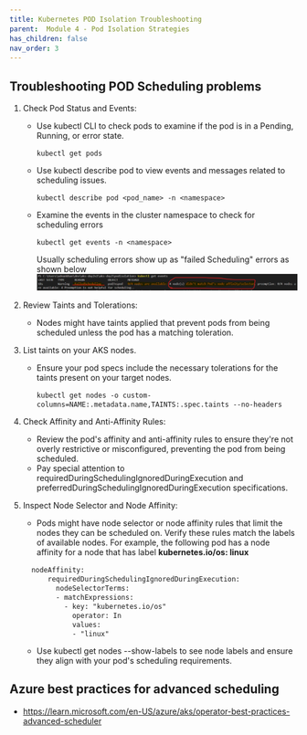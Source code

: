 ```yaml
---
title: Kubernetes POD Isolation Troubleshooting
parent:  Module 4 - Pod Isolation Strategies
has_children: false
nav_order: 3
---
```


## Troubleshooting POD Scheduling problems

1. Check Pod Status and Events:

    - Use kubectl CLI to check pods to examine if the pod is in a Pending, Running, or error state.
        ```
        kubectl get pods 
        ```
    - Use kubectl describe pod <pod-name> to view events and messages related to scheduling issues.
        ```
        kubectl describe pod <pod_name> -n <namespace>
        ```
    - Examine the events in the cluster namespace to check for scheduling errors
        ```
        kubectl get events -n <namespace>
        ```
        Usually scheduling errors show up as "failed Scheduling" errors as shown below
        ![pod-error](../../assets/images/module2/pod-scheduling-error.png)


2. Review Taints and Tolerations:

    - Nodes might have taints applied that prevent pods from being scheduled unless the pod has a matching toleration. 
    
3. List taints on your AKS nodes.
    - Ensure your pod specs include the necessary tolerations for the taints present on your target nodes.

        ```
        kubectl get nodes -o custom-columns=NAME:.metadata.name,TAINTS:.spec.taints --no-headers
        ```

5. Check Affinity and Anti-Affinity Rules:

    - Review the pod's affinity and anti-affinity rules to ensure they're not overly restrictive or misconfigured, preventing the pod from being scheduled.
    - Pay special attention to requiredDuringSchedulingIgnoredDuringExecution and preferredDuringSchedulingIgnoredDuringExecution specifications.

6. Inspect Node Selector and Node Affinity:

    - Pods might have node selector or node affinity rules that limit the nodes they can be scheduled on. Verify these rules match the labels of available nodes. For example, the following pod has a node affinity for a node that has label **kubernetes.io/os: linux**
    ```
      nodeAffinity:
          requiredDuringSchedulingIgnoredDuringExecution:
            nodeSelectorTerms:
            - matchExpressions:
              - key: "kubernetes.io/os"
                operator: In
                values:
                - "linux"
    ```
    - Use kubectl get nodes --show-labels to see node labels and ensure they align with your pod's scheduling requirements.


## Azure best practices for advanced scheduling
- https://learn.microsoft.com/en-US/azure/aks/operator-best-practices-advanced-scheduler